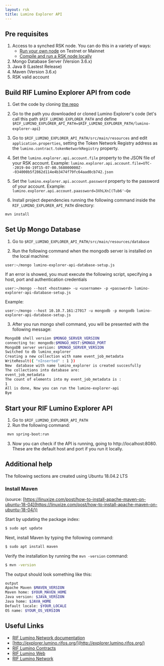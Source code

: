 ```yaml
---
layout: rsk
title: Lumino Explorer API
---
```


## Pre requisites

1. Access to a synched RSK node. You can do this in a variety of ways:
   * [Run your own node](/rsk/node/install) on Testnet or Mainnet
   * [Compile and run a RSK node locally](/rsk/node/contribute)
2. Mongo Database Server (Version 3.6.x)
3. Java 8 (Lastest Release)
4. Maven (Version 3.6.x)
5. RSK valid account

## Build RIF Lumino Explorer API from code

1. Get the code by cloning [the repo](https://github.com/rsksmart/lumino-explorer/)
2. Go to the path you downloaded or cloned Lumino Explorer's code (let's call this path `$RIF_LUMINO_EXPLORER_PATH` and define `$RIF_LUMINO_EXPLORER_API_PATH=$RIF_LUMINO_EXPLORER_PATH/lumino-explorer-api`)
3. Go to `$RIF_LUMINO_EXPLORER_API_PATH/src/main/resources` and edit `application.properties`, setting the Token Network Registry address as the `lumino.contract.tokenNetworkRegistry` property. 
4. Set the `lumino.explorer.api.account.file` property to the JSON file of your RSK account. Example: `lumino.explorer.api.account.file=UTC--2019-04-19T15-07-00.568000000Z--034000b5f2862d114e4b3474f79fc64aad0cb742.json`

5. Set the `lumino.explorer.api.account.password` property to the password of your account. Example: `lumino.explorer.api.account.paassword=3XhLXn[(Tub6'~Qe`

6. Install project dependencies running the following command inside the `RIF_LUMINO_EXPLORER_API_PATH` directory:

```bash
mvn install
```

## Set Up Mongo Database

 1. Go to `$RIF_LUMINO_EXPLORER_API_PATH/src/main/resources/database`

 2. Run the following command when the mongodb server is installed on the local machine:

```user:~/mongo lumino-explorer-api-database-setup.js```

If an error is showed, you must execute the following script, specifying a host, port and authentication credentials

```user:~/mongo --host <hostname> -u <username> -p <password> lumino-explorer-api-database-setup.js```

Example:

```user:~/mongo --host 10.10.7.161:27017 -u mongodb -p mongodb lumino-explorer-api-database-setup.js```

 3. After you run mongo shell command, you will be presented with the following message:

```bash
MongoDB shell version $MONGO_SERVER_VERSION
connecting to: mongodb:$MONGO_HOST:$MONGO_PORT
MongoDB server version: $MONGO_SERVER_VERSION
Switched to db lumino_explorer
Creating a new collection with name event_job_metadata
WriteResult({ "nInserted" : 1 })
New  database with name lumino_explorer is created succesfully
The collections into database are:
event_job_metadata
The count of elements into my event_job_metadata is :
1
All is done, Now you can run the lumino-explorer-api
Bye
```


## Start your RIF Lumino Explorer API

1. Go to `$RIF_LUMINO_EXPLORER_API_PATH`
2. Run the following command:

```bash
 mvn spring-boot:run
```

 3. Now you can check if the API is running, going to http://localhost:8080. These are the default host and port if you run it locally.

## Additional help

The following sections are created using Ubuntu 18.04.2 LTS

### Install Maven

(source: [https://linuxize.com/post/how-to-install-apache-maven-on-ubuntu-18-04](https://linuxize.com/post/how-to-install-apache-maven-on-ubuntu-18-04/))

Start by updating the package index:

```bash
$ sudo apt update 
```

Next, install Maven by typing the following command:

```bash
$ sudo apt install maven
```

Verify the installation by running the `mvn -version` command:

```bash
$ mvn -version
```
The output should look something like this:

```bash
output
Apache Maven $MAVEN_VERSION
Maven home: $YOUR_MAVEN_HOME
Java version: $JAVA_VERSION
Java home: $JAVA_HOME
Default locale: $YOUR_LOCALE
OS name: $YOUR_OS_VERSION
```

## Useful Links

* [RIF Lumino Network documentation](https://www.rifos.org/rif-lumino-network/)
* [http://explorer.lumino.rifos.org/](http://explorer.lumino.rifos.org/)
* [RIF Lumino Contracts](https://github.com/rsksmart/lumino-contracts) 
* [RIF Lumino Web](https://github.com/rsksmart/lumino-web) 
* [RIF Lumino Network](https://github.com/rsksmart/lumino) 
